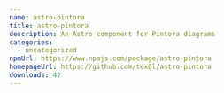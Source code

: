 ```yaml
---
name: astro-pintora
title: astro-pintora
description: An Astro component for Pintora diagrams
categories:
  - uncategorized
npmUrl: https://www.npmjs.com/package/astro-pintora
homepageUrl: https://github.com/tex0l/astro-pintora
downloads: 42
---
```

